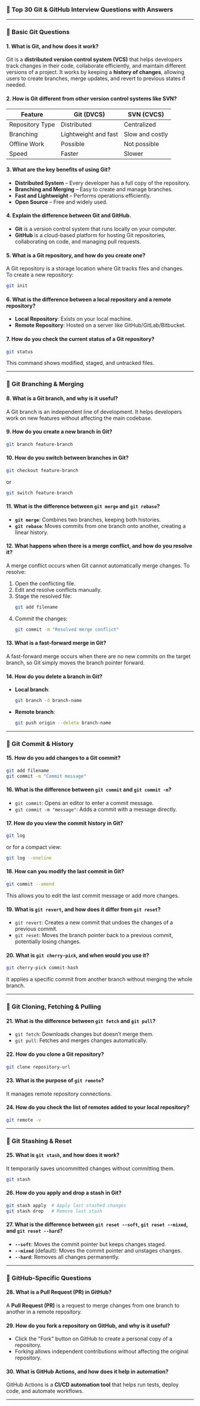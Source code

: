 ### **📌 Top 30 Git & GitHub Interview Questions with Answers**  

---

### **🔹 Basic Git Questions**  

#### **1. What is Git, and how does it work?**  
Git is a **distributed version control system (VCS)** that helps developers track changes in their code, collaborate efficiently, and maintain different versions of a project. It works by keeping a **history of changes**, allowing users to create branches, merge updates, and revert to previous states if needed.

#### **2. How is Git different from other version control systems like SVN?**  
| Feature      | Git (DVCS)      | SVN (CVCS) |
|-------------|----------------|------------|
| Repository Type | Distributed | Centralized |
| Branching  | Lightweight and fast | Slow and costly |
| Offline Work | Possible | Not possible |
| Speed | Faster | Slower |

#### **3. What are the key benefits of using Git?**  
- **Distributed System** – Every developer has a full copy of the repository.  
- **Branching and Merging** – Easy to create and manage branches.  
- **Fast and Lightweight** – Performs operations efficiently.  
- **Open Source** – Free and widely used.  

#### **4. Explain the difference between Git and GitHub.**  
- **Git** is a version control system that runs locally on your computer.  
- **GitHub** is a cloud-based platform for hosting Git repositories, collaborating on code, and managing pull requests.  

#### **5. What is a Git repository, and how do you create one?**  
A Git repository is a storage location where Git tracks files and changes.  
To create a new repository:  
```sh
git init
```

#### **6. What is the difference between a local repository and a remote repository?**  
- **Local Repository**: Exists on your local machine.  
- **Remote Repository**: Hosted on a server like GitHub/GitLab/Bitbucket.  

#### **7. How do you check the current status of a Git repository?**  
```sh
git status
```
This command shows modified, staged, and untracked files.

---

### **🔹 Git Branching & Merging**  

#### **8. What is a Git branch, and why is it useful?**  
A Git branch is an independent line of development. It helps developers work on new features without affecting the main codebase.

#### **9. How do you create a new branch in Git?**  
```sh
git branch feature-branch
```

#### **10. How do you switch between branches in Git?**  
```sh
git checkout feature-branch
```
or  
```sh
git switch feature-branch
```

#### **11. What is the difference between `git merge` and `git rebase`?**  
- **`git merge`**: Combines two branches, keeping both histories.  
- **`git rebase`**: Moves commits from one branch onto another, creating a linear history.

#### **12. What happens when there is a merge conflict, and how do you resolve it?**  
A merge conflict occurs when Git cannot automatically merge changes. To resolve:  
1. Open the conflicting file.  
2. Edit and resolve conflicts manually.  
3. Stage the resolved file:  
   ```sh
   git add filename
   ```
4. Commit the changes:  
   ```sh
   git commit -m "Resolved merge conflict"
   ```

#### **13. What is a fast-forward merge in Git?**  
A fast-forward merge occurs when there are no new commits on the target branch, so Git simply moves the branch pointer forward.

#### **14. How do you delete a branch in Git?**  
- **Local branch**:  
  ```sh
  git branch -d branch-name
  ```
- **Remote branch**:  
  ```sh
  git push origin --delete branch-name
  ```

---

### **🔹 Git Commit & History**  

#### **15. How do you add changes to a Git commit?**  
```sh
git add filename
git commit -m "Commit message"
```

#### **16. What is the difference between `git commit` and `git commit -m`?**  
- `git commit`: Opens an editor to enter a commit message.  
- `git commit -m "message"`: Adds a commit with a message directly.

#### **17. How do you view the commit history in Git?**  
```sh
git log
```
or for a compact view:  
```sh
git log --oneline
```

#### **18. How can you modify the last commit in Git?**  
```sh
git commit --amend
```
This allows you to edit the last commit message or add more changes.

#### **19. What is `git revert`, and how does it differ from `git reset`?**  
- `git revert`: Creates a new commit that undoes the changes of a previous commit.  
- `git reset`: Moves the branch pointer back to a previous commit, potentially losing changes.

#### **20. What is `git cherry-pick`, and when would you use it?**  
```sh
git cherry-pick commit-hash
```
It applies a specific commit from another branch without merging the whole branch.

---

### **🔹 Git Cloning, Fetching & Pulling**  

#### **21. What is the difference between `git fetch` and `git pull`?**  
- `git fetch`: Downloads changes but doesn’t merge them.  
- `git pull`: Fetches and merges changes automatically.

#### **22. How do you clone a Git repository?**  
```sh
git clone repository-url
```

#### **23. What is the purpose of `git remote`?**  
It manages remote repository connections.

#### **24. How do you check the list of remotes added to your local repository?**  
```sh
git remote -v
```

---

### **🔹 Git Stashing & Reset**  

#### **25. What is `git stash`, and how does it work?**  
It temporarily saves uncommitted changes without committing them.  
```sh
git stash
```

#### **26. How do you apply and drop a stash in Git?**  
```sh
git stash apply  # Apply last stashed changes
git stash drop   # Remove last stash
```

#### **27. What is the difference between `git reset --soft`, `git reset --mixed`, and `git reset --hard`?**  
- **`--soft`**: Moves the commit pointer but keeps changes staged.  
- **`--mixed`** (default): Moves the commit pointer and unstages changes.  
- **`--hard`**: Removes all changes permanently.

---

### **🔹 GitHub-Specific Questions**  

#### **28. What is a Pull Request (PR) in GitHub?**  
A **Pull Request (PR)** is a request to merge changes from one branch to another in a remote repository.

#### **29. How do you fork a repository on GitHub, and why is it useful?**  
- Click the "Fork" button on GitHub to create a personal copy of a repository.  
- Forking allows independent contributions without affecting the original repository.

#### **30. What is GitHub Actions, and how does it help in automation?**  
GitHub Actions is a **CI/CD automation tool** that helps run tests, deploy code, and automate workflows.

---
